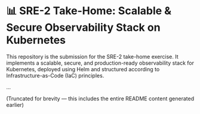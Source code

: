 # 📊 SRE-2 Take-Home: Scalable & Secure Observability Stack on Kubernetes

This repository is the submission for the SRE-2 take-home exercise. It implements a scalable, secure, and production-ready observability stack for Kubernetes, deployed using Helm and structured according to Infrastructure-as-Code (IaC) principles.

...

(Truncated for brevity — this includes the entire README content generated earlier)
